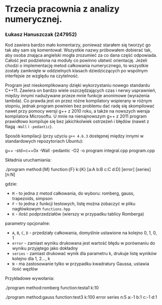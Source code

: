 Trzecia pracownia z analizy numerycznej.
===

### Łukasz Hanuszczak (247952)

Kod zawiera bardzo mało komentarzy, ponieważ starałem się tworzyć go tak aby sam się komentował. Wszystkie nazwy próbowałem dobierać tak, aby osoba znająca angielski mogła zrozumieć za co dana część odpowiada. Całość jest podzielona na moduły co powinno ułatwić orientację. Jeżeli chodzi o implementację metod całkowania numerycznego, to wszystkie zostały zamknięte w oddzielnych klasach dziedziczących po wspólnym interfejsie ze względu na czytelność.

Program jest nieskomplikowany dzięki wykorzystaniu nowego standardu C++11. Zawiera on bardzo wiele oszczędzających czas i nerwy usprawnień, między innymi nadużywane przeze mnie funkcje anonimowe (wyrażenia lambda). Co prawda jest on przez różne kompilatory wspierany w różnym stopniu, jednak program powinien bez problemu dać radę się skompilować nawet przy pomocy wersji g++ z 2010 roku, a także na nowszych wersja kompilatora Microsoftu. U mnie na nienajnowszym g++ z 2011 program prawidłowo kompiluje się bez jakichkolwiek ostrzeżeń i błędów (nawet z flagą `-Wall` i `-pedantic`).

Sposób kompilacji (przy użyciu `g++ 4.6.3` dostępnej między innymi w standardowych repozytoriach Ubuntu):

  g++ -std=c++0x -Wall -pedantic -O2 -o program integral.cpp program.cpp


Składnia uruchamiania:

  ./program method:{M} function:{F} k:{K} [a:A b:B c:C d:D] [error] [series] [n:N]

gdzie:
  * `M` - to jedna z metod całkowania, do wyboru: romberg, gauss, trapezoids, simpson
  * `F` - to jedna z funkcji testowych, listę można zobaczyć w pliku nagłówkowym `functions.hpp`
  * `K` - ilość podprzedziałów (wierszy w przypadku tablicy Romberga)

parametry opcjonalne:
  * `A`, `B`, `C`, `D` - przedziały całkowania, domyślnie ustawione na kolejno 0, 1, 0, 1
  * `error` - zamiast wyniku drukowana jest wartość błędu w porównaniu do wyniku przyjętego jako dokładny
  * `series` - zamiast drukować wynik dla parametru k, drukuje listę wyników kolejno dla 1, 2..., k
  * `N` - ma zastosowanie tylko w przypadku kwadratury Gaussa, ustawia ilość węzłów

Przykładowe wywołania:

  ./program method:romberg function:testa1 k:10

  ./program method:gauss function:test3 k:100 error series n:5 a:-1 b:1 c:-1 d:1
